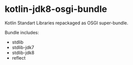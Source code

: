 # kotlin-jdk8-osgi-bundle
Kotlin Standart Libraries repackaged as OSGI super-bundle.

Bundle includes:
 - stdlib
 - stdlib-jdk7
 - stdlib-jdk8
 - reflect
 